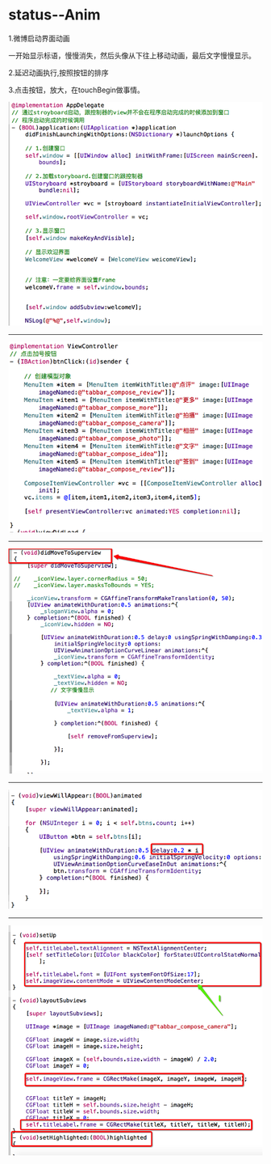 # status--Anim


1.微博启动界面动画

一开始显示标语，慢慢消失，然后头像从下往上移动动画，最后文字慢慢显示。

2.延迟动画执行,按照按钮的排序

3.点击按钮，放大，在touchBegin做事情。


![](../LibrarypPictures/Snip20160621_4.png)

---

![](../LibrarypPictures/Snip20160621_5.png)


---

![](../LibrarypPictures/Snip20160621_6.png)



---

![](../LibrarypPictures/Snip20160621_7.png)


---

![](../LibrarypPictures/Snip20160621_9.png)
